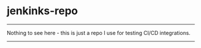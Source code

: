 # jenkinks-repo
---


Nothing to see here - this is just a repo I use for testing CI/CD integrations.


---
